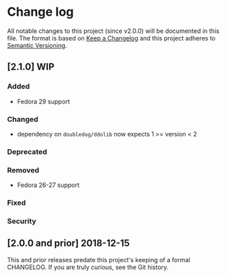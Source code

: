 <!--
# This file is part of the doubledog-mirrmaid Puppet module.
# Copyright 2018-2019 John Florian
# SPDX-License-Identifier: GPL-3.0-or-later

Template

## [VERSION] DATE/WIP
### Added
### Changed
### Deprecated
### Removed
### Fixed
### Security

-->

# Change log

All notable changes to this project (since v2.0.0) will be documented in this file.  The format is based on [Keep a Changelog](http://keepachangelog.com/en/1.0.0/) and this project adheres to [Semantic Versioning](http://semver.org).

## [2.1.0] WIP
### Added
- Fedora 29 support
### Changed
- dependency on `doubledog/ddolib` now expects 1 >= version < 2
### Deprecated
### Removed
- Fedora 26-27 support
### Fixed
### Security

## [2.0.0 and prior] 2018-12-15

This and prior releases predate this project's keeping of a formal CHANGELOG.  If you are truly curious, see the Git history.
